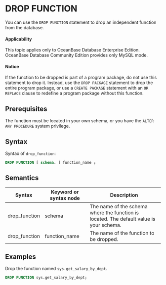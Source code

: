 DROP FUNCTION
==================================

You can use the `DROP FUNCTION` statement to drop an independent function from the database.

<main id="notice" >
    <h4>Applicability</h4>
    <p>This topic applies only to OceanBase Database Enterprise Edition. OceanBase Database Community Edition provides only MySQL mode.
  </main>

<main id="notice" type='notice'>
    <h4>Notice</h4>  
        <p>If the function to be dropped is part of a program package, do not use this statement to drop it. Instead, use the <code>DROP PACKAGE</code> statement to drop the entire program package, or use a <code>CREATE PACKAGE</code> statement with an <code>OR REPLACE</code> clause to redefine a program package without this function. </p>
  </main>

Prerequisites
-------------------------

The function must be located in your own schema, or you have the `ALTER ANY PROCEDURE` system privilege.

Syntax
-----------------------

Syntax of `drop_function`:

```sql
DROP FUNCTION [ schema. ] function_name ;
```



Semantics
-----------------------



| Syntax        | Keyword or syntax node | Description                                                                             |
|---------------|------------------------|-----------------------------------------------------------------------------------------|
| drop_function | schema                 | The name of the schema where the function is located. The default value is your schema. |
| drop_function | function_name          | The name of the function to be dropped.                                                 |



Examples
-----------------------

Drop the function named `sys.get_salary_by_dept`.

```sql
DROP FUNCTION sys.get_salary_by_dept;
```


